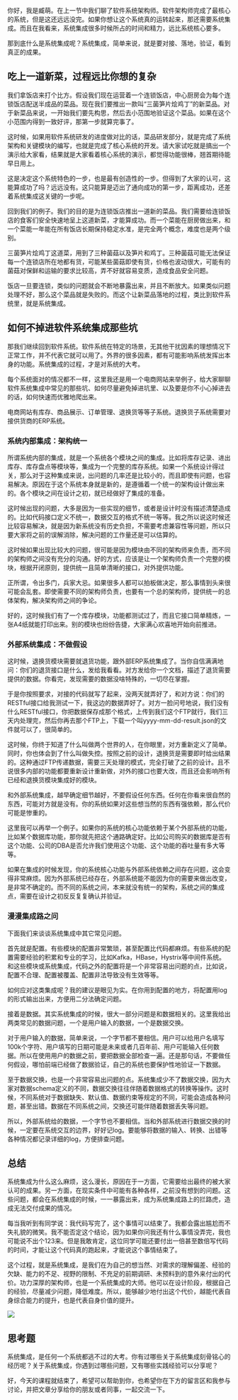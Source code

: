 你好，我是臧萌。在上一节中我们聊了软件系统架构师。软件架构师完成了最核心的系统，但是这还远远没完。如果你想让这个系统真的运转起来，那还需要系统集成。而且在我看来，系统集成很多时候所占的时间和精力，远比系统核心要多。

那到底什么是系统集成呢？系统集成，简单来说，就是要对接、落地，验证，看到真正的成果。

## 吃上一道新菜，过程远比你想的复杂

我们拿饭店来打个比方。假设我们现在运营着一个连锁饭店，中心厨房会为每个连锁饭店配送半成品的菜品。现在我们要推出一款叫“三菌笋片烩鸡丁”的新菜品。对于新菜品来说，一开始我们要先构思，然后去小范围地验证这个菜品。如果在这个小范围内得到一致好评，那第一步就算完事了。

这时候，如果用软件系统研发的进度做对比的话，菜品研发部分，就是完成了系统架构和关键模块的编写，也就是完成了核心系统的开发。请大家试吃就是搞出一个演示给大家看，结果就是大家看着核心系统的演示，都觉得功能很棒，翘首期待能早日用上。

这是决定这个系统特色的一步，也是最有创造性的一步。但得到了大家的认可，这能算成功了吗？远远没有。这只能算是迈出了通向成功的第一步，距离成功，还差着系统集成这关键的一步呢。

回到我们的例子。我们的目的是为连锁饭店推出一道新的菜品。我们需要给连锁饭店的食客们安全快速地呈上这道新菜，才能算成功。而一个菜能在厨房做出来，和一个菜能一年能在所有饭店长期保持稳定水准，是完全两个概念，难度也是两个级别。

三菌笋片烩鸡丁这道菜，用到了三种菌菇以及笋片和鸡丁。三种菌菇可能无法保证每一个连锁店所在地都有货，可能某些菌菇即使有货，价格也波动很大，可能有的菌菇对保鲜和运输的要求比较高，弄不好就容易变质，造成食品安全问题。

饭店一旦要连锁，类似的问题就会不断地暴露出来，并且不断放大。如果类似问题处理不好，那么这个菜品就是失败的。而这个让新菜品落地的过程，类比到软件系统里，就是系统集成。

## 如何不掉进软件系统集成那些坑

那我们继续回到软件系统。软件系统在特定的场景，无其他干扰因素的理想情况下正常工作，并不代表它就可以用了。外界的很多因素，都有可能影响系统发挥出本身的功能。系统集成的过程，才是对系统的大考。

每个系统面对的情况都不一样，这里我还是用一个电商网站来举例子，给大家聊聊软件系统集成中常见的那些坑、如何尽量避免掉进坑里、以及要是你不小心掉进去的话，如何快速而优雅地爬出来。

电商网站有库存、商品展示、订单管理、退换货等等子系统。退换货子系统需要对接供货商的ERP系统。

### 系统内部集成：架构统一

所谓系统内部的集成，就是一个系统各个模块之间的集成。比如将库存记录、进出库存、库存盘点等模块等，集成为一个完整的库存系统。如果一个系统设计得过关，那么对于这种集成来说，出问题的几率还是比较小的，而且即使有问题，也容易解决。原因在于这个系统本身就是新的，是遵循着一个统一的架构设计做出来的。各个模块之间在设计之初，就已经做好了集成的准备。

这时候出现的问题，大多是因为一些实现的细节，或者是设计时没有描述清楚造成的。比如代码接口定义不统一，数据交互的格式不统一等等。我之所以说这时候还比较容易解决，就是因为新系统没有历史负担，不需要考虑兼容性等问题，所以只要大家将之前的误解消除，解决问题的工作量还是可以估算的。

这时候如果出现比较大的问题，很可能是因为模块由不同的架构师来负责，而不同的架构师之间没有充分的沟通。好的方式，应该是让一个架构师负责一个完整的模块，根据开闭原则，提供统一且简单清晰的接口，对外提供功能。

正所谓，令出多门，兵家大忌。如果很多人都可以拍板做决定，那么事情到头来很可能会乱套。即使需要不同的架构师负责，也要有一个总的架构师，提供统一的总体架构，解决架构师之间的争论。

好的，这时候我们有了一个库存模块，功能都测试过了，而且它接口简单精炼，一张A4纸就能打印出来。别的模块也纷纷告捷，大家满心欢喜地开始向前推进。

### 外部系统集成：不做假设

这时候，退换货模块需要就退货功能，跟外部ERP系统集成了。当你自信满满地问：你们的退货接口是什么，发给我看看。对方发给你一个文档，描述了退货需要提供的数据。你看完，发现需要的数据没啥特殊的，一切尽在掌握。

于是你按照要求，对接的代码就写了起来，没两天就弄好了，和对方说：你们的RESTful接口给我测试一下，我这边的数据弄好了。对方一脸问号地说，我们没有什么RESTful接口，你把数据保存成那个格式，上传到我们这个FTP就行，我们三天内处理完，然后你再去那个FTP上，下载一个叫yyyy-mm-dd-result.json的文件就可以了，很简单的。

这时候，你终于知道了什么叫做两个世界的人，在你眼里，对方重新定义了简单。同时，你也体会到了什么叫做失控。按照之前的设计，退换货是需要即时给出结果的。这种通过FTP传递数据，需要三天处理的模式，完全打破了之前的设计。且不说很多内部的功能都要重新设计重新做，对外的接口也要大改，而且还会影响所有已经和退换货模块集成好的模块。

和外部系统集成，越早确定细节越好，不要假设任何东西。任何在你看来很自然的东西，可能对方就是没有。你的系统如果对这些想当然的东西有强依赖，那么代价可能是惨重的。

这里我可以再举一个例子。如果你的系统的核心功能依赖于某个外部系统的功能，比如某个数据库功能，那你就先把这个通路确定好。比如公司购买的数据库是否有这个功能、公司的DBA是否允许我们使用这个功能、这个功能的吞吐量有多大等等。

如果在集成的时候发现，你的系统核心功能与外部系统依赖之间存在问题，这会变得非常麻烦。因为外部系统已经存在，外部系统能不能因为你的需要来做出改变，是非常不确定的。而不同的系统之间，本来就没有统一的架构，系统之间的集成点，需要在设计之初反反复复确认并验证。

### 漫漫集成路之问

下面我们来谈谈系统集成中其它常见问题。

首先就是配置。有些模块的配置非常繁琐，甚至配置比代码都麻烦。有些系统的配置需要经验的积累和专业的学习，比如Kafka，HBase，Hystrix等中间件系统。和这些模块或系统集成，代码之外的配置将是一个非常容易出问题的点，比如说，配置不合理、配置被覆盖、配置非法导致没有生效等等。

如何应对这类集成呢？我的建议是眼见为实。在你用到配置的地方，将配置用log的形式输出出来，方便用二分法确定问题。

接着是数据。其实系统集成的时候，很大一部分问题是和数据相关的。这里我给出两类常见的数据问题，一个是用户输入的数据，一个是数据交换。

对于用户输入的数据，简单来说，一个字节都不要相信。用户可以给用户名填写100k个字符、用户填写的日期可能是未来或者几百年前、用户可能输入任何数据。所以在使用用户的数据之前，要把数据全部检查一遍。还是那句话，不要做任何假设，哪怕前端已经做了数据验证，自己的系统也要保护性地验证一下数据。

至于数据交换，也是一个非常容易出问题的点。系统集成少不了数据交换，因为大家对数据schema定义的不同，数据交换往往伴随着数据格式的转换等操作。这时候，不同系统对于数据缺失、默认值、数据约束等规定的不同，可能会造成各种问题，甚至出错。数据在不同系统之间，交换还可能伴随着数据丢失等问题。

所以，外部系统给的数据，一个字节也不要相信。当和外部系统进行数据交换的时候，一定要在系统交互的边界，好好记log。要能够将数据的输入、转换、出错等各种情况都记录详细的log，方便排查问题。

## 总结

系统集成为什么这么麻烦，这么漫长，原因在于一方面，它需要给出最终的被大家认可的成果。另一方面，在现实条件中可能有各种各样，之前没有想到的问题。这些问题，都会在系统集成的时候，一一暴露出来，成为系统集成路上的拦路虎，造成无法交付成果的情况。

每当我听到有同学说：我代码写完了，这个事情可以结束了。我都会露出尴尬而不失礼貌的微笑。我不能否定这个结论，因为如果你问我还有什么事情没弄完，我也可能说不出个123来。但是我敢肯定，这位同学可能还要付出一倍甚至数倍写代码的时间，才能让这个代码真的跑起来，才能说这个事情结束了。

这个过程，就是系统集成，是我们在为自己的想当然、对需求的理解偏差、经验的欠缺、能力的不足、视野的限制、不充足的前期调研、未预料到的意外来付出的代价。功力深厚的架构师，也是一个系统集成的大师。他可以在设计阶段，根据自己的经验，尽量减少问题，降低难度。所以，能够越少地付出这个代价，越能代表自身综合能力的提升，也是代表自身价值的提升。

![](https://static001.geekbang.org/resource/image/b9/12/b92f2c8698d34448bf31171194fd4f12.jpg?wh=1182*843)

## 思考题

系统集成，是任何一个系统都逃不过的大考。你有过哪些关于系统集成刻骨铭心的经历呢？关于系统集成，你遇到过哪些问题，又有哪些实践经验可以分享呢？

好，今天的课程就结束了，希望可以帮助到你，也希望你在下方的留言区和我参与讨论，并把文章分享给你的朋友或者同事，一起交流一下。